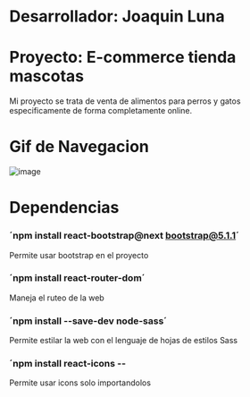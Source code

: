 # Desarrollador: Joaquin Luna

# Proyecto: E-commerce tienda mascotas
Mi proyecto se trata de venta de alimentos para perros y gatos especificamente de forma completamente online.

# Gif de Navegacion
![image](https://github.com/joaquinluna18/tienda-mascotas/blob/main/src/media/ejemplo-gif.gif)


# Dependencias

### ´npm install react-bootstrap@next bootstrap@5.1.1´
Permite usar bootstrap en el proyecto

### ´npm install react-router-dom´
Maneja el ruteo de la web

### ´npm install --save-dev node-sass´
Permite estilar la web con el lenguaje de hojas de estilos Sass

### ´npm install react-icons --
Permite usar icons solo importandolos

